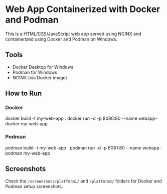 # Web App Containerized with Docker and Podman

This is a  HTML/CSS/JavaScript web app served using NGINX and containerized using Docker and Podman on Windows.

## Tools
- Docker Desktop for Windows
- Podman for Windows
- NGINX (via Docker image)

## How to Run

### Docker

docker build -t my-web-app .
docker run -d -p 8080:80 --name webapp-docker my-web-app


### Podman

podman build -t my-web-app .
podman run -d -p 8081:80 --name webapp-podman my-web-app


## Screenshots
Check the `/screenshots/platform1/` and `/platform2/` folders for Docker and Podman setup screenshots.